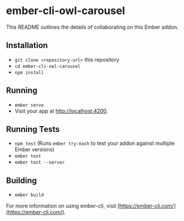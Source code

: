 # ember-cli-owl-carousel

This README outlines the details of collaborating on this Ember addon.

## Installation

* `git clone <repository-url>` this repository
* `cd ember-cli-owl-carousel`
* `npm install`

## Running

* `ember serve`
* Visit your app at [http://localhost:4200](http://localhost:4200).

## Running Tests

* `npm test` (Runs `ember try:each` to test your addon against multiple Ember versions)
* `ember test`
* `ember test --server`

## Building

* `ember build`

For more information on using ember-cli, visit [https://ember-cli.com/](https://ember-cli.com/).
